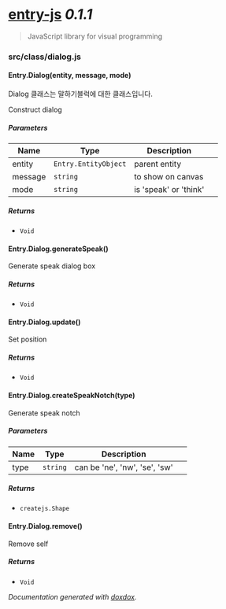 # [entry-js](http://play-entry.com) *0.1.1*

> JavaScript library for visual programming


### src/class/dialog.js


#### Entry.Dialog(entity, message, mode) 

Dialog 클래스는 말하기블럭에 대한 클래스입니다.

Construct dialog




##### Parameters

| Name | Type | Description |  |
| ---- | ---- | ----------- | -------- |
| entity | `Entry.EntityObject`  | parent entity | &nbsp; |
| message | `string`  | to show on canvas | &nbsp; |
| mode | `string`  | is 'speak' or 'think' | &nbsp; |




##### Returns


- `Void`



#### Entry.Dialog.generateSpeak() 

Generate speak dialog box






##### Returns


- `Void`



#### Entry.Dialog.update() 

Set position






##### Returns


- `Void`



#### Entry.Dialog.createSpeakNotch(type) 

Generate speak notch




##### Parameters

| Name | Type | Description |  |
| ---- | ---- | ----------- | -------- |
| type | `string`  | can be 'ne', 'nw', 'se', 'sw' | &nbsp; |




##### Returns


- `createjs.Shape`  



#### Entry.Dialog.remove() 

Remove self






##### Returns


- `Void`




*Documentation generated with [doxdox](https://github.com/neogeek/doxdox).*
